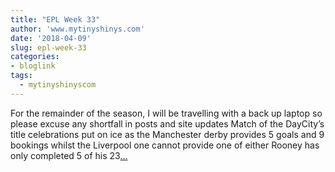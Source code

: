 ```yaml
---
title: "EPL Week 33"
author: 'www.mytinyshinys.com'
date: '2018-04-09'
slug: epl-week-33
categories:
- bloglink
tags:
  - mytinyshinyscom
---
```


For the remainder of the season, I will be travelling with a back up laptop so please excuse any shortfall in posts and site updates Match of the DayCity’s title celebrations put on ice as the Manchester derby provides 5 goals and 9 bookings whilst the Liverpool one cannot provide one of either Rooney has only completed 5 of his 23[... <i class="fas fa-external-link-alt"></i>](https://www.mytinyshinys.com/2018/04/09/epl-week-33/)

